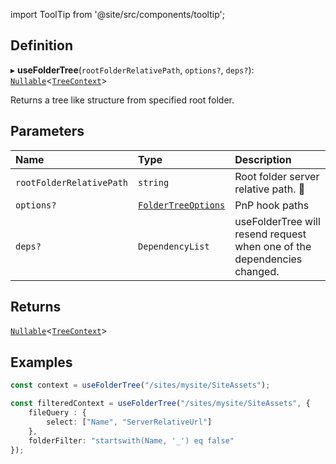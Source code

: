 import ToolTip from '@site/src/components/tooltip';

## Definition

▸ **useFolderTree**(`rootFolderRelativePath`, `options?`, `deps?`): [`Nullable`](../Types/NullableT.md)<[`TreeContext`](../Interfaces/TreeContext.md)\>

Returns a tree like structure from specified root folder.

## Parameters

| Name | Type | Description |
| :------ | :------ | :------ |
| `rootFolderRelativePath` | `string` | Root folder server relative path. <ToolTip text="Changing the value repeats request">🚩</ToolTip> |
| `options?` | [`FolderTreeOptions`](../Interfaces/FolderTreeOptions.md) | PnP hook paths |
| `deps?` | `DependencyList` | useFolderTree will resend request when one of the dependencies changed. |

## Returns

[`Nullable`](../Types/NullableT.md)<[`TreeContext`](../Interfaces/TreeContext.md)\>

## Examples

```typescript
const context = useFolderTree("/sites/mysite/SiteAssets");

const filteredContext = useFolderTree("/sites/mysite/SiteAssets", {
	fileQuery : {
		select: ["Name", "ServerRelativeUrl"]
	},
	folderFilter: "startswith(Name, '_') eq false"
});
```